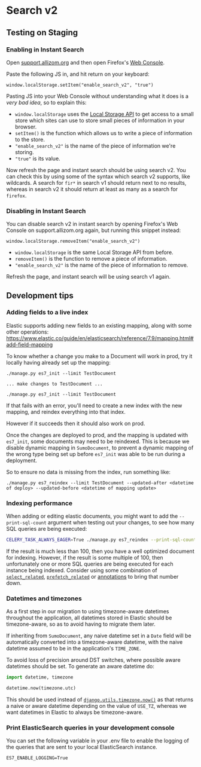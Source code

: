 # Search v2

## Testing on Staging

### Enabling in Instant Search

Open [support.allizom.org](https://support.allizom.org) and then open Firefox's [Web Console](https://developer.mozilla.org/en-US/docs/Tools/Web_Console).

Paste the following JS in, and hit return on your keyboard:

```
window.localStorage.setItem("enable_search_v2", "true")
```

Pasting JS into your Web Console without understanding what it does is a *very bad idea*,
so to explain this:

* `window.localStorage` uses the [Local Storage API](https://developer.mozilla.org/en-US/docs/Web/API/Window/localStorage) to get access to a small store which sites can use to store small pieces of information in your browser.
* `setItem()` is the function which allows us to write a piece of information to the store.
* `"enable_search_v2"` is the name of the piece of information we're storing.
* `"true"` is its value.

Now refresh the page and instant search should be using search v2.
You can check this by using some of the syntax which search v2 supports,
like wildcards.
A search for `fir*` in search v1 should return next to no results,
whereas in search v2 it should return at least as many as a search for `firefox`.

### Disabling in Instant Search

You can disable search v2 in instant search by opening Firefox's Web Console on support.allizom.org again,
but running this snippet instead:

```
window.localStorage.removeItem("enable_search_v2")
```

* `window.localStorage` is the same Local Storage API from before.
* `removeItem()` is the function to remove a piece of information.
* `"enable_search_v2"` is the name of the piece of information to remove.

Refresh the page,
and instant search will be using search v1 again.

## Development tips

### Adding fields to a live index

Elastic supports adding new fields to an existing mapping,
along with some other operations:
https://www.elastic.co/guide/en/elasticsearch/reference/7.9/mapping.html#add-field-mapping

To know whether a change you make to a Document will work in prod,
try it locally having already set up the mapping:

```
./manage.py es7_init --limit TestDocument

... make changes to TestDocument ...

./manage.py es7_init --limit TestDocument
```

If that fails with an error,
you'll need to create a new index with the new mapping,
and reindex everything into that index.

However if it succeeds then it should also work on prod.

Once the changes are deployed to prod,
and the mapping is updated with `es7_init`,
some documents may need to be reindexed.
This is because we disable dynamic mapping in `SumoDocument`,
to prevent a dynamic mapping of the wrong type being set up before `es7_init` was able to be run during a deployment.

So to ensure no data is missing from the index,
run something like:

```
./manage.py es7_reindex --limit TestDocument --updated-after <datetime of deploy> --updated-before <datetime of mapping update>
```

### Indexing performance

When adding or editing elastic documents,
you might want to add the `--print-sql-count` argument when testing out your changes,
to see how many SQL queries are being executed:

```sh
CELERY_TASK_ALWAYS_EAGER=True ./manage.py es7_reindex --print-sql-count --bulk-count=100 --count=100
```

If the result is much less than 100,
then you have a well optimized document for indexing.
However, if the result is some multiple of 100,
then unfortunately one or more SQL queries are being executed for each instance being indexed.
Consider using some combination of
[`select_related`](https://docs.djangoproject.com/en/dev/ref/models/querysets/#select-related),
[`prefetch_related`](https://docs.djangoproject.com/en/dev/ref/models/querysets/#prefetch-related)
or [annotations](https://docs.djangoproject.com/en/dev/ref/models/querysets/#annotate)
to bring that number down.

### Datetimes and timezones

As a first step in our migration to using timezone-aware datetimes throughout the application,
all datetimes stored in Elastic should be timezone-aware,
so as to avoid having to migrate them later.

If inheriting from `SumoDocument`,
any naive datetime set in a `Date` field will be automatically converted into a timezone-aware datetime,
with the naive datetime assumed to be in the application's `TIME_ZONE`.

To avoid loss of precision around DST switches,
where possible aware datetimes should be set.
To generate an aware datetime do:

```python
import datetime, timezone

datetime.now(timezone.utc)
```

This should be used instead of
[`django.utils.timezone.now()`](https://docs.djangoproject.com/en/2.2/ref/utils/#django.utils.timezone.now)
as that returns a naive or aware datetime depending on the value of `USE_TZ`, whereas we want datetimes in Elastic to always be timezone-aware.

### Print ElasticSearch queries in your development console

You can set the following variable in your .env file to enable the logging of the queries that are sent to your local ElasticSearch instance.

```
ES7_ENABLE_LOGGING=True
```